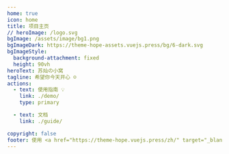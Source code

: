 ```yaml
---
home: true
icon: home
title: 项目主页
// heroImage: /logo.svg
bgImage: /assets/image/bg1.png
bgImageDark: https://theme-hope-assets.vuejs.press/bg/6-dark.svg
bgImageStyle:
  background-attachment: fixed
  height: 90vh
heroText: 苏灿の小窝
tagline: 希望你今天开心 ☺
actions:
  - text: 使用指南 💡
    link: ./demo/
    type: primary

  - text: 文档
    link: ./guide/

copyright: false
footer: 使用 <a href="https://theme-hope.vuejs.press/zh/" target="_blank">VuePress Theme Hope</a> 主题 | MIT 协议, 版权所有 © 2019-present Mr.Hope
---
```


